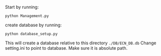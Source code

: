 Start by running:

```console
python Management.py
```

create database by running:

```console
python database_setup.py
```

This will create a database relative to this directory `./DB/ECN_DB.db`
Change setting.ini to point to database. Make sure it is absolute path.